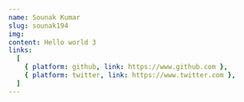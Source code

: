 ```yaml
---
name: Sounak Kumar
slug: sounak194
img:
content: Hello world 3
links:
  [
    { platform: github, link: https://www.github.com },
    { platform: twitter, link: https://www.twitter.com },
  ]
---
```

